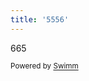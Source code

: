 ```yaml
---
title: '5556'
---
```

665

<SwmMeta repo-id="Z2l0aHViJTNBJTNBc3ItZXh0ZW5zaW9uJTNBJTNBZG91ZWs=" repo-name="sr-extension"><sup>Powered by [Swimm](https://swimm-web-app--swmdv3-develop-staging-a696gm5o.web.app/)</sup></SwmMeta>
